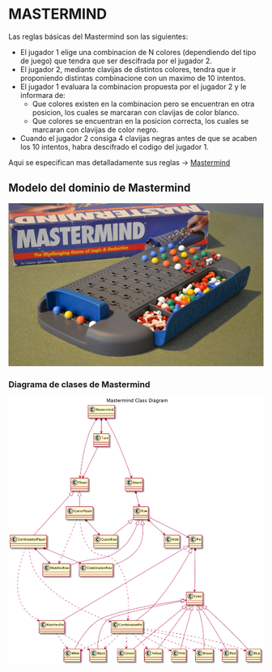 # MASTERMIND 

Las reglas básicas del Mastermind son las siguientes:
+ El jugador 1 elige una combinacion de N colores (dependiendo del tipo de juego) que tendra que ser descifrada por el jugador 2.
+ El jugador 2, mediante clavijas de distintos colores, tendra que ir proponiendo distintas combinacione con un maximo de 10 intentos.
+ El jugador 1 evaluara la combinacion propuesta por el jugador 2 y le informara de:
    + Que colores existen en la combinacion pero se encuentran en otra posicion, los cuales se marcaran con clavijas de color blanco.
    + Que colores se encuentran en la posicion correcta, los cuales se marcaran con clavijas de color negro.
+ Cuando el jugador 2 consiga 4 clavijas negras antes de que se acaben los 10 intentos, habra descifrado el codigo del jugador 1.

Aqui se especifican mas detalladamente sus reglas -> [Mastermind](https://es.qaz.wiki/wiki/Mastermind_(board_game))

## Modelo del dominio de Mastermind

 ![MasterMind 5 colors](MastermindGame.png)
 
### Diagrama de clases de Mastermind
 ![ClassDiagram](MastermindClassDiagram.png)
 
 
